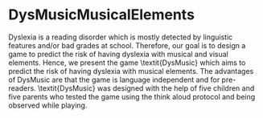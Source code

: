 # DysMusicMusicalElements
Dyslexia is a reading disorder which is mostly detected by linguistic features and/or bad grades at school. Therefore, our goal is to design a game to predict the risk of having dyslexia with musical and visual elements. Hence, we present the game \textit{DysMusic} which aims to predict the risk of having dyslexia with musical elements. The advantages of DysMusic are that the game is language independent and for pre-readers. \textit{DysMusic} was designed with the help of five children and five parents who tested the game using the think aloud protocol and being observed while playing.
